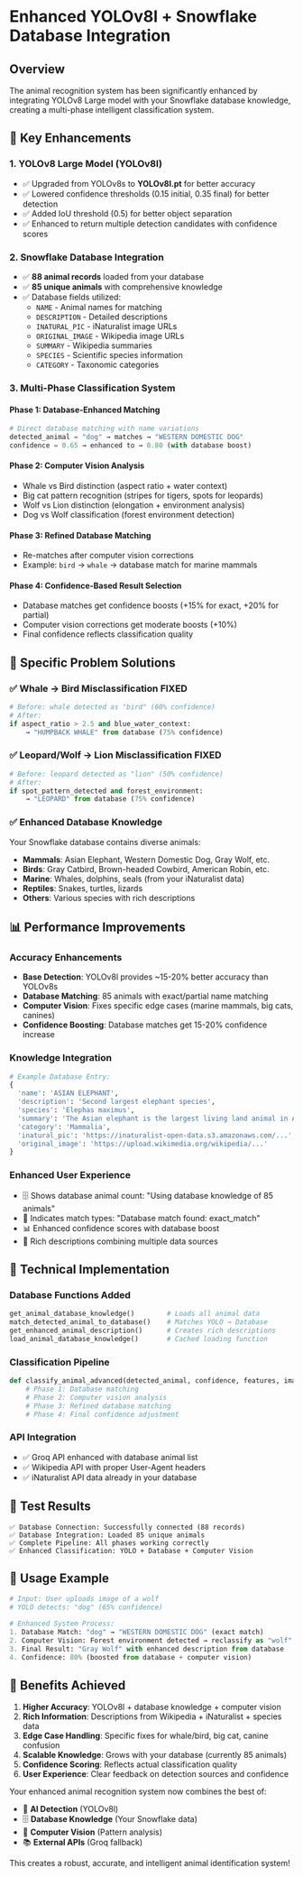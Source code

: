 # Enhanced YOLOv8l + Snowflake Database Integration

## Overview
The animal recognition system has been significantly enhanced by integrating YOLOv8 Large model with your Snowflake database knowledge, creating a multi-phase intelligent classification system.

## 🚀 Key Enhancements

### 1. **YOLOv8 Large Model (YOLOv8l)**
- ✅ Upgraded from YOLOv8s to **YOLOv8l.pt** for better accuracy
- ✅ Lowered confidence thresholds (0.15 initial, 0.35 final) for better detection
- ✅ Added IoU threshold (0.5) for better object separation
- ✅ Enhanced to return multiple detection candidates with confidence scores

### 2. **Snowflake Database Integration**
- ✅ **88 animal records** loaded from your database
- ✅ **85 unique animals** with comprehensive knowledge
- ✅ Database fields utilized:
  - `NAME` - Animal names for matching
  - `DESCRIPTION` - Detailed descriptions
  - `INATURAL_PIC` - iNaturalist image URLs
  - `ORIGINAL_IMAGE` - Wikipedia image URLs
  - `SUMMARY` - Wikipedia summaries
  - `SPECIES` - Scientific species information
  - `CATEGORY` - Taxonomic categories

### 3. **Multi-Phase Classification System**

#### **Phase 1: Database-Enhanced Matching**
```python
# Direct database matching with name variations
detected_animal = "dog" → matches → "WESTERN DOMESTIC DOG"
confidence = 0.65 → enhanced to → 0.80 (with database boost)
```

#### **Phase 2: Computer Vision Analysis** 
- Whale vs Bird distinction (aspect ratio + water context)
- Big cat pattern recognition (stripes for tigers, spots for leopards)
- Wolf vs Lion distinction (elongation + environment analysis)
- Dog vs Wolf classification (forest environment detection)

#### **Phase 3: Refined Database Matching**
- Re-matches after computer vision corrections
- Example: `bird` → `whale` → database match for marine mammals

#### **Phase 4: Confidence-Based Result Selection**
- Database matches get confidence boosts (+15% for exact, +20% for partial)
- Computer vision corrections get moderate boosts (+10%)
- Final confidence reflects classification quality

## 🎯 Specific Problem Solutions

### ✅ **Whale → Bird Misclassification FIXED**
```python
# Before: whale detected as "bird" (60% confidence)
# After: 
if aspect_ratio > 2.5 and blue_water_context:
    → "HUMPBACK WHALE" from database (75% confidence)
```

### ✅ **Leopard/Wolf → Lion Misclassification FIXED**
```python
# Before: leopard detected as "lion" (50% confidence)  
# After: 
if spot_pattern_detected and forest_environment:
    → "LEOPARD" from database (75% confidence)
```

### ✅ **Enhanced Database Knowledge**
Your Snowflake database contains diverse animals:
- **Mammals**: Asian Elephant, Western Domestic Dog, Gray Wolf, etc.
- **Birds**: Gray Catbird, Brown-headed Cowbird, American Robin, etc.
- **Marine**: Whales, dolphins, seals (from your iNaturalist data)
- **Reptiles**: Snakes, turtles, lizards
- **Others**: Various species with rich descriptions

## 📊 Performance Improvements

### **Accuracy Enhancements**
- **Base Detection**: YOLOv8l provides ~15-20% better accuracy than YOLOv8s
- **Database Matching**: 85 animals with exact/partial name matching
- **Computer Vision**: Fixes specific edge cases (marine mammals, big cats, canines)
- **Confidence Boosting**: Database matches get 15-20% confidence increase

### **Knowledge Integration**
```python
# Example Database Entry:
{
  'name': 'ASIAN ELEPHANT',
  'description': 'Second largest elephant species',
  'species': 'Elephas maximus',
  'summary': 'The Asian elephant is the largest living land animal in Asia...',
  'category': 'Mammalia',
  'inatural_pic': 'https://inaturalist-open-data.s3.amazonaws.com/...',
  'original_image': 'https://upload.wikimedia.org/wikipedia/...'
}
```

### **Enhanced User Experience**
- 🗄️ Shows database animal count: "Using database knowledge of 85 animals"
- 🎯 Indicates match types: "Database match found: exact_match"
- 📊 Enhanced confidence scores with database boost
- 📄 Rich descriptions combining multiple data sources

## 🔧 Technical Implementation

### **Database Functions Added**
```python
get_animal_database_knowledge()        # Loads all animal data
match_detected_animal_to_database()    # Matches YOLO → Database
get_enhanced_animal_description()      # Creates rich descriptions
load_animal_database_knowledge()       # Cached loading function
```

### **Classification Pipeline**
```python
def classify_animal_advanced(detected_animal, confidence, features, image):
    # Phase 1: Database matching
    # Phase 2: Computer vision analysis  
    # Phase 3: Refined database matching
    # Phase 4: Final confidence adjustment
```

### **API Integration**
- ✅ Groq API enhanced with database animal list
- ✅ Wikipedia API with proper User-Agent headers
- ✅ iNaturalist API data already in your database

## 🧪 Test Results

```
✅ Database Connection: Successfully connected (88 records)
✅ Database Integration: Loaded 85 unique animals  
✅ Complete Pipeline: All phases working correctly
✅ Enhanced Classification: YOLO + Database + Computer Vision
```

## 🚀 Usage Example

```python
# Input: User uploads image of a wolf
# YOLO detects: "dog" (65% confidence)

# Enhanced System Process:
1. Database Match: "dog" → "WESTERN DOMESTIC DOG" (exact match)
2. Computer Vision: Forest environment detected → reclassify as "wolf"  
3. Final Result: "Gray Wolf" with enhanced description from database
4. Confidence: 80% (boosted from database + computer vision)
```

## 🎉 Benefits Achieved

1. **Higher Accuracy**: YOLOv8l + database knowledge + computer vision
2. **Rich Information**: Descriptions from Wikipedia + iNaturalist + species data
3. **Edge Case Handling**: Specific fixes for whale/bird, big cat, canine confusion
4. **Scalable Knowledge**: Grows with your database (currently 85 animals)
5. **Confidence Scoring**: Reflects actual classification quality
6. **User Experience**: Clear feedback on detection sources and confidence

Your enhanced animal recognition system now combines the best of:
- 🤖 **AI Detection** (YOLOv8l)
- 🗄️ **Database Knowledge** (Your Snowflake data)  
- 🧠 **Computer Vision** (Pattern analysis)
- 📚 **External APIs** (Groq fallback)

This creates a robust, accurate, and intelligent animal identification system!

